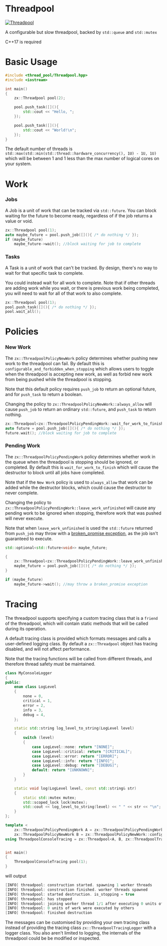 # Threadpool

[![Threadpool](https://github.com/Zephilinox/Threadpool/actions/workflows/threadpool.yml/badge.svg)](https://github.com/Zephilinox/Threadpool/actions/workflows/threadpool.yml)

A configurable but slow threadpool, backed by `std::queue` and `std::mutex`

C++17 is required

# Basic Usage

```cpp
#include <thread_pool/Threadpool.hpp>
#include <iostream>

int main()
{
    zx::Threadpool pool(2);

    pool.push_task([](){
        std::cout << "Hello, ";
    });

    pool.push_task([](){
        std::cout << "World!\n";
    });
}
```

The default number of threads is `std::max(std::min(std::thread::hardware_concurrency(), 1U) - 1U, 1U)` which will be between 1 and 1 less than the max number of logical cores on your system.

# Work

### Jobs

A Job is a unit of work that can be tracked via `std::future`.
You can block waiting for the future to become ready, regardless of if the job returns a value or void.

```cpp
zx::Threadpool pool(1);
auto maybe_future = pool.push_job([](){ /* do nothing */ });
if (maybe_future)
    maybe_future->wait(); //block waiting for job to complete
```

### Tasks

A Task is a unit of work that can't be tracked.
By design, there's no way to wait for that specific task to complete.

You could instead wait for all work to complete. Note that if other threads are adding work while you wait, or there is previous work being completed, you will need to wait for all of that work to also complete.

```cpp
zx::Threadpool pool(1);
pool.push_task([](){ /* do nothing */ });
pool.wait_all();
```

# Policies

### New Work

The `zx::ThreadpoolPolicyNewWork` policy determines whether pushing new work to the threadpool can fail. By default this is `configurable_and_forbidden_when_stopping` which allows users to toggle when the threadpool is accepting new work, as well as forbid new work from being pushed while the threadpool is stopping.

Note that this default policy requires `push_job` to return an optional future, and for `push_task` to return a boolean.

Changing the policy to `zx::ThreadpoolPolicyNewWork::always_allow` will cause `push_job` to return an ordinary `std::future`, and `push_task` to return nothing.

```cpp
zx::Threadpool<zx::ThreadpoolPolicyPendingWork::wait_for_work_to_finish, zx::ThreadpoolPolicyNewWork::always_allow> pool(1);
auto future = pool.push_job([](){ /* do nothing */ });
future.wait(); //block waiting for job to complete
```

### Pending Work

The `zx::ThreadpoolPolicyPendingWork` policy determines whether work in the queue when the threadpool is stopping should be ignored, or completed. By default this is `wait_for_work_to_finish` which will cause the destructor to block until all jobs have completed.

Note that if the `New Work` policy is used to `always_allow` that work can be added while the destructor blocks, which could cause the destructor to never complete.

Changing the policy to `zx::ThreadpoolPolicyPendingWork::leave_work_unfinished` will cause any pending work to be ignored when stopping, therefore work that was pushed will never execute.

Note that when `leave_work_unfinished` is used the `std::future` returned from `push_job` may throw with a [broken_promise exception](https://en.cppreference.com/w/cpp/thread/future_errc), as the job isn't guaranteed to execute.

```cpp
std::optional<std::future<void>> maybe_future;

{
    zx::Threadpool<zx::ThreadpoolPolicyPendingWork::leave_work_unfinished> pool(1);
    maybe_future = pool.push_job([](){ /* do nothing */ });
}

if (maybe_future)
    maybe_future->wait(); //may throw a broken_promise exception
```

# Tracing

The threadpool supports specifying a custom tracing class that is a `friend` of the threadpool, which will contain static methods that will be called during its operation.

A default tracing class is provided which formats messages and calls a user-defined logging class. By default a `zx::Threadpool` object has tracing disabled, and will not affect performance.

Note that the tracing functions will be called from different threads, and therefore thread safety must be maintained.

```cpp
class MyConsoleLogger
{
public:
    enum class LogLevel
    {
        none = 0,
        critical = 1,
        error = 2,
        info = 3,
        debug = 4,
    };

    static std::string log_level_to_string(LogLevel level)
    {
        switch (level)
        {
            case LogLevel::none: return "[NONE]";
            case LogLevel::critical: return "[CRITICAL]";
            case LogLevel::error: return "[ERROR]";
            case LogLevel::info: return "[INFO]";
            case LogLevel::debug: return "[DEBUG]";
            default: return "[UNKNOWN]";
        }
    }

    static void log(LogLevel level, const std::string& str)
    {
        static std::mutex mutex;
        std::scoped_lock lock(mutex);
        std::cout << log_level_to_string(level) << " " << str << "\n";
    }
};

template <
    zx::ThreadpoolPolicyPendingWork A = zx::ThreadpoolPolicyPendingWork::wait_for_work_to_finish,
    zx::ThreadpoolPolicyNewWork B = zx::ThreadpoolPolicyNewWork::configurable_and_forbidden_when_stopping>
using ThreadpoolConsoleTracing = zx::Threadpool<A, B, zx::ThreadpoolTracingLogger<MyConsoleLogger>>;


int main()
{
    ThreadpoolConsoleTracing pool(1);
}
```

will output

```cpp
[INFO] threadpool: construction started. spawning 1 worker threads
[INFO] threadpool: construction finished. worker threads spawned
[INFO] threadpool: started destruction. is_stopping = true
[INFO] threadpool: has stopped
[INFO] threadpool: joining worker thread 1/1 after executing 0 units of work
[INFO] threadpool: 0 units of work were executed by others
[INFO] threadpool: finished destruction
```

The messages can be customised by providing your own tracing class instead of providing the tracing class `zx::ThreadpoolTracingLogger` with a logger class. You also aren't limited to logging, the internals of the threadpool could be be modified or inspected.